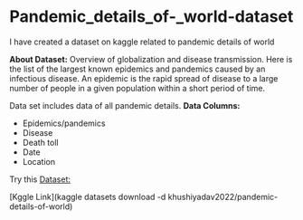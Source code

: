 # Pandemic_details_of-_world-dataset
I have created a dataset on kaggle related to pandemic details of world

**About Dataset:**
Overview of globalization and disease transmission. Here is the list of the largest known epidemics and pandemics caused by an infectious disease. An epidemic is the rapid spread of disease to a large number of people in a given population within a short period of time.

Data set includes data of all pandemic details.
**Data Columns:**
- Epidemics/pandemics
- Disease
- Death toll
- Date
- Location

Try this [Dataset:](https://github.com/khushiyadav2022/Pandemic_details_of-_world-dataset/blob/7bde444a7546dc120c4e42b07166931e7459970e/pandemic_details_of_world.csv)

[Kggle Link](kaggle datasets download -d khushiyadav2022/pandemic-details-of-world)
